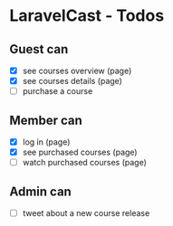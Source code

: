 # LaravelCast - Todos

## Guest can

-   [x] see courses overview (page)
-   [x] see courses details (page)
-   [ ] purchase a course

## Member can

-   [x] log in (page)
-   [x] see purchased courses (page)
-   [ ] watch purchased courses (page)

## Admin can

-   [ ] tweet about a new course release
